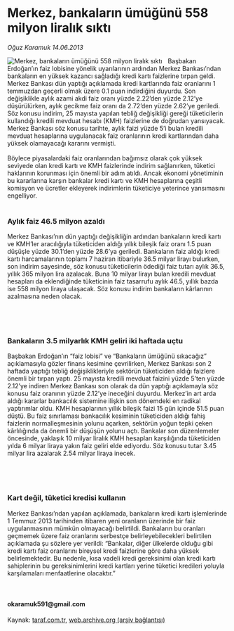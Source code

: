 # Merkez, bankaların ümüğünü 558 milyon liralık sıktı

*Oğuz Karamuk 14.06.2013*

<div class="yazi"><img align="left" alt="Merkez, bankaların ümüğünü 558 milyon liralık sıktı" border="0" src="http://www.taraf.com.tr/fotoraflar/makaleler/merkez-bankalarin-umugunu-558-milyon-liralik_1273_orijinal.jpg" style="border-right-width:10px; border-color:#FFFFFF"/>Başbakan Erdoğan’ın faiz lobisine yönelik uyarılarının ardından Merkez Bankası’ndan bankaların en yüksek kazancı sağladığı kredi kartı faizlerine tırpan geldi. Merkez Bankası dün yaptığı açıklamada kredi kartlarında faiz oranlarını 1 temmuzdan geçerli olmak üzere 0.1 puan indirdiğini duyurdu. Son değişiklikle aylık azami akdi faiz oranı yüzde 2.22’den yüzde 2.12’ye düşürülürken, aylık gecikme faiz oranı da 2.72’den yüzde 2.62’ye geriledi. Söz konusu indirim, 25 mayısta yapılan tebliğ değişikliği gereği tüketicilerin kullandığı kredili mevduat hesabı (KMH) faizlerine de doğrudan yansıyacak. Merkez Bankası söz konusu tarihte, aylık faizi yüzde 5’i bulan kredili mevduat hesaplarına uygulanacak faiz oranlarının kredi kartlarından daha yüksek olamayacağı kararını vermişti.<br/><br/>Böylece piyasalardaki faiz oranlarından bağımsız olarak çok yüksek seviyede olan kredi kartı ve KMH faizlerinde indirim sağlanırken, tüketici haklarının korunması için önemli bir adım atıldı. Ancak ekonomi yönetiminin bu kararlarına karşın bankalar kredi kartı ve KMH hesaplarına çeşitli komisyon ve ücretler ekleyerek indirimlerin tüketiciye yeterince yansımasını engelliyor.<br/><br/><h3>Aylık faiz 46.5 milyon azaldı</h3>Merkez Bankası’nın dün yaptığı değişikliğin ardından bankaların kredi kartı ve KMH’ler aracılığıyla tüketiciden aldığı yıllık bileşik faiz oranı 1.5 puan düşüşle yüzde 30.1’den yüzde 28.6’ya geriledi. Bankaların faiz aldığı kredi kartı harcamalarının toplamı 7 haziran itibariyle 36.5 milyar lirayı bulurken, son indirim sayesinde, söz konusu tüketicilerin ödediği faiz tutarı aylık 36.5, yıllık 365 milyon lira azalacak. Buna 10 milyar lirayı bulan kredili mevduat hesapları da eklendiğinde tüketicinin faiz tasarrufu aylık 46.5, yıllık bazda ise 558 milyon liraya ulaşacak. Söz konusu indirim bankaların kârlarının azalmasına neden olacak.<br/><br/><h3><br/></h3><h3>Bankaların 3.5 milyarlık KMH geliri iki haftada uçtu</h3>Başbakan Erdoğan’ın “faiz lobisi” ve “Bankaların ümüğünü sıkacağız” açıklamasıyla gözler finans kesimine çevrilirken, Merkez Bankası son 2 haftada yaptığı tebliğ değişiklikleriyle sektörün tüketiciden aldığı faizlere önemli bir tırpan yaptı. 25 mayısta kredili mevduat faizini yüzde 5’ten yüzde 2.12’ye indiren Merkez Bankası son olarak da dün yaptığı açıklamayla söz konusu faiz oranının yüzde 2.12’ye ineceğini duyurdu. Merkez’in art arda aldığı kararlar bankacılık sistemine ilişkin son dönemdeki en radikal yaptırımlar oldu. KMH hesaplarının yıllık bileşik faizi 15 gün içinde 51.5 puan düştü. Bu faiz sınırlaması bankacılık kesiminin tüketiciden aldığı fahiş faizlerin normalleşmesinin yolunu açarken, sektörün yoğun tepki çeken kârlılığında da önemli bir düşüşün yolunu açtı. Bankalar son düzenlemeler öncesinde, yaklaşık 10 milyar liralık KMH hesapları karşılığında tüketiciden yılda 6 milyar liraya yakın faiz geliri elde ediyordu. Söz konusu tutar 3.45 milyar lira azalarak 2.54 milyar liraya inecek.<br/><br/><h3><br/></h3><h3>Kart değil, tüketici kredisi kullanın</h3>Merkez Bankası’ndan yapılan açıklamada, bankaların kredi kartı işlemlerinde 1 Temmuz 2013 tarihinden itibaren yeni oranların üzerinde bir faiz uygulanmasının mümkün olmayacağı belirtildi. Bankaların bu oranları geçmemek üzere faiz oranlarını serbestçe belirleyebilecekleri belirtilen açıklamada şu sözlere yer verildi: “Bankalar, diğer ülkelerde olduğu gibi kredi kartı faiz oranlarını bireysel kredi faizlerine göre daha yüksek belirlemektedir. Bu nedenle, kısa vadeli kredi gereksinimi olan kredi kartı sahiplerinin bu gereksinimlerini kredi kartları yerine tüketici kredileri yoluyla karşılamaları menfaatlerine olacaktır.”<br/><br/><br/><h4>okaramuk591@gmail.com</h4><p></p>
</div>

Kaynak: [taraf.com.tr](http://www.taraf.com.tr:80/oguz-karamuk/makale-merkez-bankalarin-umugunu-558-milyon-liralik.htm), [web.archive.org (arşiv bağlantısı)](http://web.archive.org/web/20130617080954/http://www.taraf.com.tr:80/oguz-karamuk/makale-merkez-bankalarin-umugunu-558-milyon-liralik.htm)
